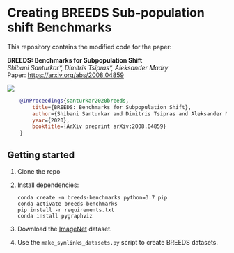 # Creating BREEDS Sub-population shift Benchmarks

This repository contains the modified code for the paper:

**BREEDS: Benchmarks for Subpopulation Shift** <br>
*Shibani Santurkar\*, Dimitris Tsipras\*, Aleksander Madry* <br>
Paper: https://arxiv.org/abs/2008.04859 <br>

![](pipeline.png)

```bibtex
    @InProceedings{santurkar2020breeds,
        title={BREEDS: Benchmarks for Subpopulation Shift},
        author={Shibani Santurkar and Dimitris Tsipras and Aleksander Madry},
        year={2020},
        booktitle={ArXiv preprint arXiv:2008.04859}
    }
```

## Getting started

1.  Clone the repo

2.  Install dependencies:
    ```
    conda create -n breeds-benchmarks python=3.7 pip
    conda activate breeds-benchmarks
    pip install -r requirements.txt
    conda install pygraphviz
    ```
3.  Download the [ImageNet](http://www.image-net.org/) dataset.
4.  Use the `make_symlinks_datasets.py` script to create BREEDS datasets.
